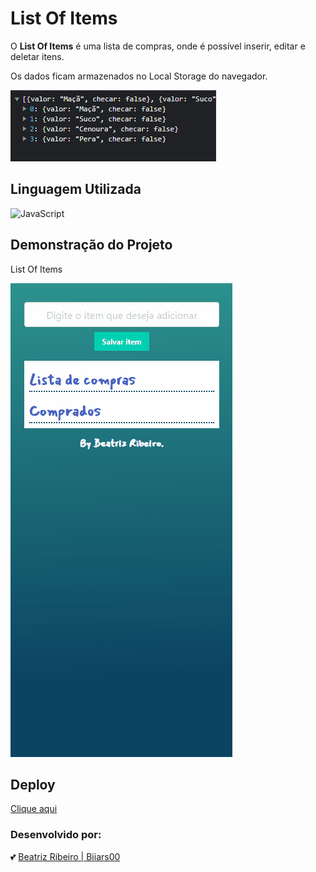 # List Of Items

O **List Of Items** é uma lista de compras, onde é possível inserir, editar e deletar itens. 

Os dados ficam armazenados no Local Storage do navegador.

<img src="assets\img\img.PNG" alt="List Of Items">

## Linguagem Utilizada

![JavaScript](https://img.shields.io/badge/javascript-%23323330.svg?style=for-the-badge&logo=javascript&logoColor=%23F7DF1E)

## Demonstração do Projeto

List Of Items

<img src="assets/img/lista-de-itens.gif" alt="List Of Items">

## Deploy

[Clique aqui]([https://github.com/Biiars00](https://biiars00.github.io/list-of-items/))

### Desenvolvido por:

💕 [Beatriz Ribeiro | Biiars00](https://github.com/Biiars00)
